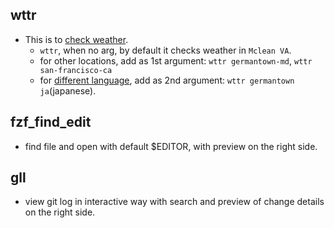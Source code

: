 ## wttr
* This is to [check weather](https://github.com/chubin/wttr.in). 
  * `wttr`, when no arg, by default it checks weather in `Mclean VA`.
  * for other locations, add as 1st argument: `wttr germantown-md`, `wttr san-francisco-ca`
  * for [different language](http://wttr.in/:translation), add as 2nd argument: `wttr germantown ja`(japanese).

## fzf_find_edit
* find file and open with default $EDITOR, with preview on the right side.

## gll
* view git log in interactive way with search and preview of change details on the right side.
